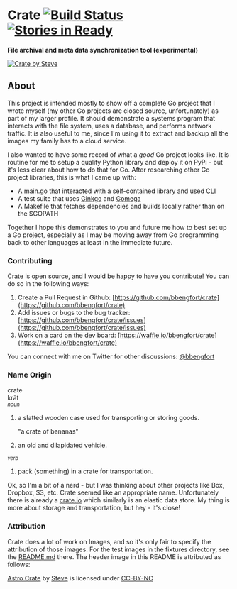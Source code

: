 # Crate [![Build Status][travis_img]][travis_href] [![Stories in Ready][waffle_img]][waffle_href]

**File archival and meta data synchronization tool (experimental)**

[![Crate by Steve][crate.jpg]][crate.jpg]


## About

This project is intended mostly to show off a complete Go project that I wrote myself (my other Go projects are closed source, unfortunately) as part of my larger profile. It should demonstrate a systems program that interacts with the file system, uses a database, and performs network traffic. It is also useful to me, since I'm using it to extract and backup all the images my family has to a cloud service.

I also wanted to have some record of what a _good_ Go project looks like. It is routine for me to setup a quality Python library and deploy it on PyPi - but it's less clear about how to do that for Go. After researching other Go project libraries, this is what I came up with:

- A main.go that interacted with a self-contained library and used [CLI][cli]
- A test suite that uses [Ginkgo][ginkgo] and [Gomega](gomega)
- A Makefile that fetches dependencies and builds locally rather than on the $GOPATH

Together I hope this demonstrates to you and future me how to best set up a Go project, especially as I may be moving away from Go programming back to other languages at least in the immediate future.

### Contributing

Crate is open source, and I would be happy to have you contribute! You can do so in the following ways:

1. Create a Pull Request in Github: [https://github.com/bbengfort/crate](https://github.com/bbengfort/crate)
2. Add issues or bugs to the bug tracker: [https://github.com/bbengfort/crate/issues](https://github.com/bbengfort/crate/issues)
3. Work on a card on the dev board: [https://waffle.io/bbengfort/crate](https://waffle.io/bbengfort/crate)

You can connect with me on Twitter for other discussions: [@bbengfort](https://twitter.com/bbengfort)

### Name Origin

crate<br />
krāt<br />
<small><em>noun</em></small>

1. a slatted wooden case used for transporting or storing goods.

    "a crate of bananas"

2. an old and dilapidated vehicle.

<small><em>verb</em></small>

1. pack (something) in a crate for transportation.

Ok, so I'm a bit of a nerd - but I was thinking about other projects like Box, Dropbox, S3, etc. Crate seemed like an appropriate name. Unfortunately there is already a [crate.io](https://crate.io/) which similarly is an elastic data store. My thing is more about storage and transportation, but hey - it's close! 

### Attribution

Crate does a lot of work on Images, and so it's only fair to specify the attribution of those images. For the test images in the fixtures directory, see the [README.md](fixtures/README.md) there. The header image in this README is attributed as follows:

[Astro Crate](https://flic.kr/p/4LvZAE) by [Steve](https://www.flickr.com/photos/3dking/) is licensed under [CC-BY-NC](https://creativecommons.org/licenses/by-nc/2.0/)

<!-- Link References -->

[travis_img]: https://travis-ci.org/bbengfort/crate.svg
[travis_href]: https://travis-ci.org/bbengfort/crate
[waffle_img]: https://badge.waffle.io/bbengfort/crate.png?label=ready&title=Ready
[waffle_href]: https://waffle.io/bbengfort/crate
[crate.jpg]: fixtures/crate.jpg
[cli]: https://github.com/codegangsta/cli
[ginkgo]: https://github.com/onsi/ginkgo
[gomega]: https://github.com/onsi/gomgea
